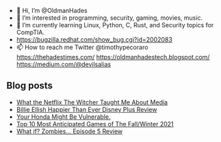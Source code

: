 - 👋 Hi, I’m @OldmanHades
- 👀 I’m interested in programming, security, gaming, movies, music.
- 🌱 I’m currently learning Linux, Python, C, Rust, and Security topics for CompTIA.
- https://bugzilla.redhat.com/show_bug.cgi?id=2002083
- 📫 How to reach me Twitter @timothypecoraro
https://thehadestimes.com/
https://oldmanhadestech.blogspot.com/
https://medium.com/@devilsalias

## Blog posts
<!-- BLOG-POST-LIST:START -->
- [What the Netflix The Witcher Taught Me About Media](https://medium.com/@devilsalias/what-the-netflix-the-witcher-taught-me-about-media-7e4b644b81cb?source=rss-5097f5c9b801------2)
- [Billie Ellish Happier Than Ever Disney Plus Review](https://medium.com/@devilsalias/billie-ellish-happier-than-ever-disney-plus-review-d37ceb75de56?source=rss-5097f5c9b801------2)
- [Your Honda Might Be Vulnerable.](https://medium.com/@devilsalias/your-honda-might-be-vulnerable-6de46ca3f93b?source=rss-5097f5c9b801------2)
- [Top 10 Most Anticipated Games of The Fall/Winter 2021](https://medium.com/@devilsalias/top-10-most-anticipated-games-of-the-fall-winter-2021-8d363d5353f1?source=rss-5097f5c9b801------2)
- [What if? Zombies… Episode 5 Review](https://medium.com/@devilsalias/what-if-zombies-episode-5-review-217175b3bb95?source=rss-5097f5c9b801------2)
<!-- BLOG-POST-LIST:END -->
